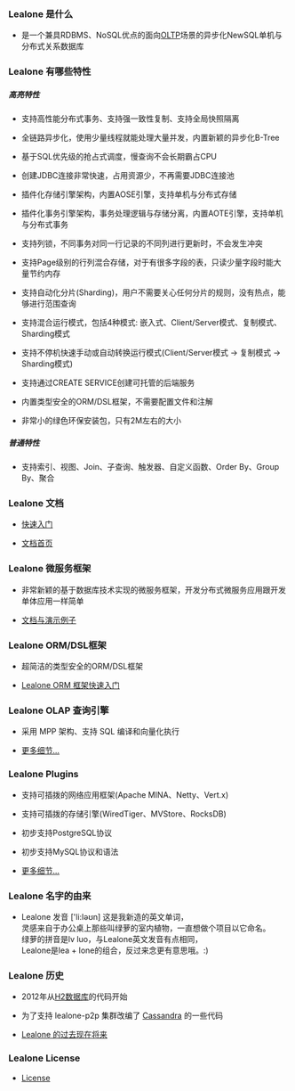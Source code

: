 
### Lealone 是什么

* 是一个兼具RDBMS、NoSQL优点的面向[OLTP](http://en.wikipedia.org/wiki/Online_transaction_processing)场景的异步化NewSQL单机与分布式关系数据库


### Lealone 有哪些特性

##### 高亮特性

* 支持高性能分布式事务、支持强一致性复制、支持全局快照隔离

* 全链路异步化，使用少量线程就能处理大量并发，内置新颖的异步化B-Tree

* 基于SQL优先级的抢占式调度，慢查询不会长期霸占CPU

* 创建JDBC连接非常快速，占用资源少，不再需要JDBC连接池
 
* 插件化存储引擎架构，内置AOSE引擎，支持单机与分布式存储

* 插件化事务引擎架构，事务处理逻辑与存储分离，内置AOTE引擎，支持单机与分布式事务

* 支持列锁，不同事务对同一行记录的不同列进行更新时，不会发生冲突

* 支持Page级别的行列混合存储，对于有很多字段的表，只读少量字段时能大量节约内存

* 支持自动化分片(Sharding)，用户不需要关心任何分片的规则，没有热点，能够进行范围查询

* 支持混合运行模式，包括4种模式: 嵌入式、Client/Server模式、复制模式、Sharding模式

* 支持不停机快速手动或自动转换运行模式(Client/Server模式 -> 复制模式 -> Sharding模式)

* 支持通过CREATE SERVICE创建可托管的后端服务

* 内置类型安全的ORM/DSL框架，不需要配置文件和注解

* 非常小的绿色环保安装包，只有2M左右的大小


##### 普通特性

* 支持索引、视图、Join、子查询、触发器、自定义函数、Order By、Group By、聚合



### Lealone 文档

* [快速入门](https://github.com/lealone/Lealone-Docs/blob/master/%E5%BA%94%E7%94%A8%E6%96%87%E6%A1%A3/%E7%94%A8%E6%88%B7%E6%96%87%E6%A1%A3.md)

* [文档首页](https://github.com/lealone/Lealone-Docs)


### Lealone 微服务框架

* 非常新颖的基于数据库技术实现的微服务框架，开发分布式微服务应用跟开发单体应用一样简单

* [文档与演示例子](https://github.com/lealone/Lealone-Examples)


### Lealone ORM/DSL框架

* 超简洁的类型安全的ORM/DSL框架

* [Lealone ORM 框架快速入门](https://github.com/lealone/Lealone-Examples/blob/main/docs/Lealone%20ORM%E6%A1%86%E6%9E%B6%E5%BF%AB%E9%80%9F%E5%85%A5%E9%97%A8.md)


### Lealone OLAP 查询引擎

* 采用 MPP 架构、支持 SQL 编译和向量化执行

* [更多细节...](https://github.com/lealone/Bats)


### Lealone Plugins

* 支持可插拨的网络应用框架(Apache MINA、Netty、Vert.x)

* 支持可插拨的存储引擎(WiredTiger、MVStore、RocksDB)

* 初步支持PostgreSQL协议

* 初步支持MySQL协议和语法

* [更多细节...](https://github.com/lealone/Lealone-Plugins)


### Lealone 名字的由来

* Lealone 发音 ['li:ləʊn] 这是我新造的英文单词， <br>
  灵感来自于办公桌上那些叫绿萝的室内植物，一直想做个项目以它命名。 <br>
  绿萝的拼音是lv luo，与Lealone英文发音有点相同，<br>
  Lealone是lea + lone的组合，反过来念更有意思哦。:)


### Lealone 历史

* 2012年从[H2数据库](http://www.h2database.com/html/main.html)的代码开始

* 为了支持 lealone-p2p 集群改编了 [Cassandra](https://cassandra.apache.org/) 的一些代码

* [Lealone 的过去现在将来](https://github.com/codefollower/My-Blog/issues/16)


### Lealone License

* [License](https://github.com/lealone/Lealone/blob/master/LICENSE.md)
